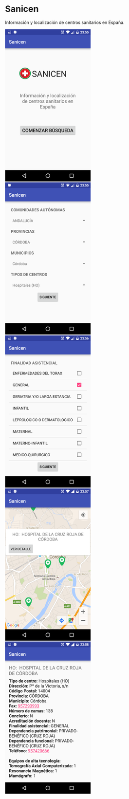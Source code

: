 # Sanicen

Información y localización de centros sanitarios en España.

![](/captures/main.png?raw=true)
![](/captures/search.png?raw=true)
![](/captures/search2.png?raw=true)
![](/captures/map.png?raw=true)
![](/captures/detail.png?raw=true)

